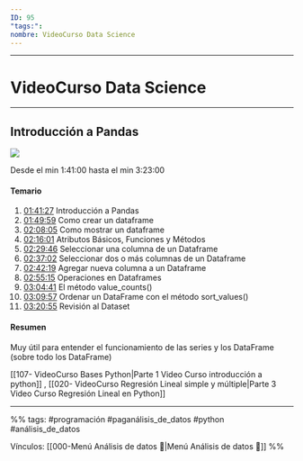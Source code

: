 ```yaml
---
ID: 95
"tags:": 
nombre: VideoCurso Data Science
---
```

___
# VideoCurso Data Science
___
## Introducción a Pandas
![](https://youtu.be/zAIWnwqHGok?si=9btGQ91UASs1xe6M&t=6097)

Desde el min 1:41:00 hasta el min 3:23:00

#### Temario
1. [01:41:27](https://www.youtube.com/watch?v=zAIWnwqHGok&list=PLon--J7mANNUxxmZJl91L48lKU6ze-ldG&index=1&t=6087s) Introducción a Pandas 
2. [01:49:59](https://www.youtube.com/watch?v=zAIWnwqHGok&list=PLon--J7mANNUxxmZJl91L48lKU6ze-ldG&index=1&t=6599s) Como crear un dataframe
3. [02:08:05](https://www.youtube.com/watch?v=zAIWnwqHGok&list=PLon--J7mANNUxxmZJl91L48lKU6ze-ldG&index=1&t=7685s) Como mostrar un dataframe
4. [02:16:01](https://www.youtube.com/watch?v=zAIWnwqHGok&list=PLon--J7mANNUxxmZJl91L48lKU6ze-ldG&index=1&t=8161s) Atributos Básicos, Funciones y Métodos
5. [02:29:46](https://www.youtube.com/watch?v=zAIWnwqHGok&list=PLon--J7mANNUxxmZJl91L48lKU6ze-ldG&index=1&t=8986s) Seleccionar una columna de un Dataframe
6. [02:37:02](https://www.youtube.com/watch?v=zAIWnwqHGok&list=PLon--J7mANNUxxmZJl91L48lKU6ze-ldG&index=1&t=9422s) Seleccionar dos o más columnas de un Dataframe
7. [02:42:19](https://www.youtube.com/watch?v=zAIWnwqHGok&list=PLon--J7mANNUxxmZJl91L48lKU6ze-ldG&index=1&t=9739s) Agregar nueva columna a un Dataframe
8. [02:55:15](https://www.youtube.com/watch?v=zAIWnwqHGok&list=PLon--J7mANNUxxmZJl91L48lKU6ze-ldG&index=1&t=10515s) Operaciones en Dataframes
9. [03:04:41](https://www.youtube.com/watch?v=zAIWnwqHGok&list=PLon--J7mANNUxxmZJl91L48lKU6ze-ldG&index=1&t=11081s) El método value_counts()
10. [03:09:57](https://www.youtube.com/watch?v=zAIWnwqHGok&list=PLon--J7mANNUxxmZJl91L48lKU6ze-ldG&index=1&t=11397s) Ordenar un DataFrame con el método sort_values() 
11. [03:20:55](https://www.youtube.com/watch?v=zAIWnwqHGok&list=PLon--J7mANNUxxmZJl91L48lKU6ze-ldG&index=1&t=12055s) Revisión al Dataset


#### Resumen
Muy útil para entender el funcionamiento de las series y los DataFrame (sobre todo los DataFrame) 


[[107- VideoCurso Bases Python|Parte 1 Video Curso introducción a python]] , [[020- VideoCurso Regresión Lineal simple y múltiple|Parte 3 Video Curso Regresión Lineal en Python]] 

___
%%
tags: #programación #paganálisis_de_datos #python  #análisis_de_datos

Vínculos:   [[000-Menú Análisis de datos 📃|Menú Análisis de datos 📃]] 
%%
